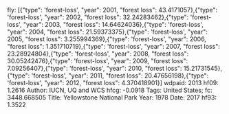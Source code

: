 fly: [{"type": 'forest-loss', "year": 2001, "forest loss": 43.4171057},{"type": 'forest-loss', "year": 2002, "forest loss": 32.24283462},{"type": 'forest-loss', "year": 2003, "forest loss": 14.64624036},{"type": 'forest-loss', "year": 2004, "forest loss": 21.59373375},{"type": 'forest-loss', "year": 2005, "forest loss": 3.255994369},{"type": 'forest-loss', "year": 2006, "forest loss": 1.351710719},{"type": 'forest-loss', "year": 2007, "forest loss": 23.28924804},{"type": 'forest-loss', "year": 2008, "forest loss": 30.05242476},{"type": 'forest-loss', "year": 2009, "forest loss": 7.09256407},{"type": 'forest-loss', "year": 2010, "forest loss": 15.21731545},{"type": 'forest-loss', "year": 2011, "forest loss": 20.47656198},{"type": 'forest-loss', "year": 2012, "forest loss": 4.370418901}]
wdpaid: 2013
hf09: 1.2616
Author: IUCN, UQ and WCS
hfcg: -0.0918
Tags: United States;
fc: 3448.668505
Title: Yellowstone National Park
Year: 1978
Date: 2017
hf93: 1.3522
